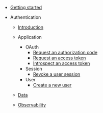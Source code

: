 - [Getting started](README.md)
- Authentication

  - [Introduction](/docs/authentication-api/README.md)
  - Application

    - OAuth
      - [Request an authorization code](/docs/authentication-api/api/request-an-authorization-code.md)
      - [Request an access token](/docs/authentication-api/api/request-an-access-token.md)
      - [Introspect an access token](/docs/authentication-api/api/introspect-an-access-token.md)
    - Session
      - [Revoke a user session](/docs/authentication-api/api/revoke-a-user-session.md)
    - User
      - [Create a new user](/docs/authentication-api/api/create-new-user.md)

  - [Data](/docs/authentication-api/data.md)
  - [Observability](/docs/authentication-api/observability.md)
